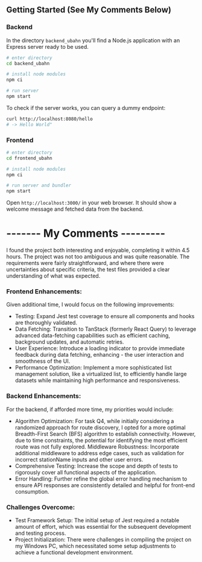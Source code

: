 ## Getting Started (See My Comments Below)

### Backend

In the directory `backend_ubahn` you'll find a Node.js application with an Express server ready to be used.

```sh
# enter directory
cd backend_ubahn

# install node modules
npm ci

# run server
npm start
```

To check if the server works, you can query a dummy endpoint:

```sh
curl http://localhost:8080/hello
# -> Hello World"
```

### Frontend

```sh
# enter directory
cd frontend_ubahn

# install node modules
npm ci

# run server and bundler
npm start
```

Open `http://localhost:3000/` in your web browser. It should show a welcome message and fetched data from the backend.


# ------- My Comments ---------

I found the project both interesting and enjoyable, completing it within 4.5 hours. The project was not too ambiguous and was quite reasonable. The requirements were fairly straightforward, and where there were uncertainties about specific criteria, the test files provided a clear understanding of what was expected.

### Frontend Enhancements:

Given additional time, I would focus on the following improvements:

- Testing: Expand Jest test coverage to ensure all components and hooks are thoroughly validated.
- Data Fetching: Transition to TanStack (formerly React Query) to leverage advanced data-fetching capabilities such as efficient caching, background updates, and automatic retries.
- User Experience: Introduce a loading indicator to provide immediate feedback during data fetching, enhancing - the user interaction and smoothness of the UI.
- Performance Optimization: Implement a more sophisticated list management solution, like a virtualized list, to efficiently handle large datasets while maintaining high performance and responsiveness.

### Backend Enhancements:

For the backend, if afforded more time, my priorities would include:

- Algorithm Optimization: For task Q4, while initially considering a randomized approach for route discovery, I opted for a more optimal Breadth-First Search (BFS) algorithm to establish connectivity. However, due to time constraints, the potential for identifying the most efficient route was not fully explored.
  Middleware Robustness: Incorporate additional middleware to address edge cases, such as validation for incorrect stationName inputs and other user errors.
- Comprehensive Testing: Increase the scope and depth of tests to rigorously cover all functional aspects of the application.
- Error Handling: Further refine the global error handling mechanism to ensure API responses are consistently detailed and helpful for front-end consumption.

### Challenges Overcome:

- Test Framework Setup: The initial setup of Jest required a notable amount of effort, which was essential for the subsequent development and testing process.
- Project Initialization: There were challenges in compiling the project on my Windows PC, which necessitated some setup adjustments to achieve a functional development environment.
